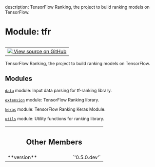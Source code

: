 description: TensorFlow Ranking, the project to build ranking models on
TensorFlow.

<div itemscope itemtype="http://developers.google.com/ReferenceObject">
<meta itemprop="name" content="tfr" />
<meta itemprop="path" content="Stable" />
<meta itemprop="property" content="__version__"/>
</div>

# Module: tfr

<!-- Insert buttons and diff -->

<table class="tfo-notebook-buttons tfo-api nocontent" align="left">
<td>
  <a target="_blank" href="https://github.com/tensorflow/ranking/tree/master/tensorflow_ranking/__init__.py">
    <img src="https://www.tensorflow.org/images/GitHub-Mark-32px.png" />
    View source on GitHub
  </a>
</td>
</table>

TensorFlow Ranking, the project to build ranking models on TensorFlow.

## Modules

[`data`](./tfr/data.md) module: Input data parsing for tf-ranking library.

[`extension`](./tfr/extension.md) module: TensorFlow Ranking library.

[`keras`](./tfr/keras.md) module: TensorFlow Ranking Keras Module.

[`utils`](./tfr/utils.md) module: Utility functions for ranking library.

<!-- Tabular view -->
 <table class="responsive fixed orange">
<colgroup><col width="214px"><col></colgroup>
<tr><th colspan="2"><h2 class="add-link">Other Members</h2></th></tr>

<tr>
<td>
**version**<a id="__version__"></a>
</td>
<td>
`'0.5.0.dev'`
</td>
</tr>
</table>
